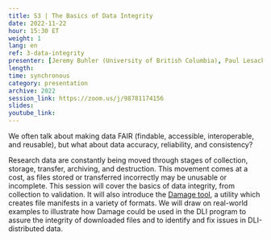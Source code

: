 ```yaml
---
title: S3 | The Basics of Data Integrity
date: 2022-11-22
hour: 15:30 ET
weight: 1
lang: en
ref: 3-data-integrity
presenter: [Jeremy Buhler (University of British Columbia), Paul Lesack (University of British Columbia), Margaret Vail (St. Francis Xavier University)]
length:
time: synchronous
category: presentation
archive: 2022
session_link: https://zoom.us/j/98781174156
slides:
youtube_link:
---
```

We often talk about making data FAIR (findable, accessible, interoperable, and reusable), but what about data accuracy, reliability, and consistency?<!--more-->

Research data are constantly being moved through stages of collection, storage, transfer, archiving, and destruction. This movement comes at a cost, as files stored or transferred incorrectly may be unusable or incomplete. This session will cover the basics of data integrity, from collection to validation. It will also introduce the [Damage tool](https://ubc-library-rc.github.io/fcheck/), a utility which creates file manifests in a variety of formats. We will draw on real-world examples to illustrate how Damage could be used in the DLI program to assure the integrity of downloaded files and to identify and fix issues in DLI-distributed data.
